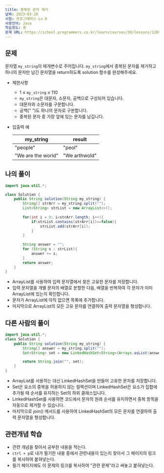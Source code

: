 ```yaml
---
title: 중복된 문자 제거
날짜: 2023-03-28
시험: 프로그래머스 Lv.0
사용언어: Java
학습정도: 중
문제 URL: https://school.programmers.co.kr/learn/courses/30/lessons/120888
---
```

## 문제

문자열 `my_string`이 매개변수로 주어집니다. `my_string`에서 중복된 문자를 제거하고 하나의 문자만 남긴 문자열을 return하도록 solution 함수를 완성해주세요.

- 제한사항
    - 1 ≤ `my_string` ≤ 110
    - `my_string`은 대문자, 소문자, 공백으로 구성되어 있습니다.
    - 대문자와 소문자를 구분합니다.
    - 공백(" ")도 하나의 문자로 구분합니다.
    - 중복된 문자 중 가장 앞에 있는 문자를 남깁니다.
- 입출력 예
    
    
    | my_string | result |
    | --- | --- |
    | "people" | "peol" |
    | "We are the world" | "We arthwold" |

## 나의 풀이

```java
import java.util.*;

class Solution {
    public String solution(String my_string) {
        String[] strArr = my_string.split("");
        List<String> strList = new ArrayList<>();
        
        for(int i = 0; i<strArr.length; i++){
            if(strList.contains(strArr[i])==false){
                strList.add(strArr[i]);
            }
        }
        
        String answer = "";
        for (String s : strList){
            answer += s;
        }
        return answer;
    }
}
```

- ArrayList를 사용하여 입력 문자열에서 찾은 고유한 문자를 저장합니다.
- 입력 문자열을 개별 문자의 배열로 분할한 다음, 배열을 반복하여 각 문자가 이미 ArrayList에 있는지 확인합니다.
- 문자가 ArrayList에 아직 없으면 목록에 추가합니다.
- 마지막으로 ArrayList의 모든 고유 문자를 연결하여 출력 문자열을 형성합니다.

## 다른 사람의 풀이

```java
import java.util.*;
class Solution {
    public String solution(String my_string) {
        String[] answer = my_string.split("");
        Set<String> set = new LinkedHashSet<String>(Arrays.asList(answer));

        return String.join("", set);
    }
}
```

- ArrayList를 사용하는 대신 LinkedHashSet을 만들어 고유한 문자를 저장합니다.
- Set은 요소의 중복을 허용하지 않는 컬렉션이며 LinkedHashSet은 요소가 집합에 추가될 때 순서를 유지하는 Set의 하위 클래스입니다.
- LinkedHashSet를 사용하면 코드에서 문자의 원래 순서를 유지하면서 중복 항목을 자동으로 제거할 수 있습니다.
- 마지막으로 join() 메서드를 사용하여 LinkedHashSet의 모든 문자를 연결하여 출력 문자열을 형성합니다.

## 관련개념 학습

- 관련 개념을 찾아서 공부한 내용을 적는다.
- `ctrl + p`로 내가 필기한 내용 중에서 관련내용이 있는지 찾아서 그 페이지의 링크를 복사하여 붙혀넣는다.
- 필기 페이지에도 이 문제의 링크를 복사하여 "관련 문제"라고 써놓고 붙혀넣는다.